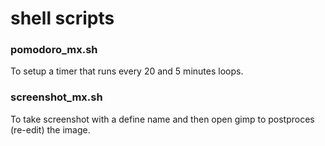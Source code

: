 # shell scripts


### pomodoro_mx.sh
To setup a timer that runs every 20 and 5 minutes loops.



### screenshot_mx.sh
To take screenshot with a define name and then open gimp
to postproces (re-edit) the image.
